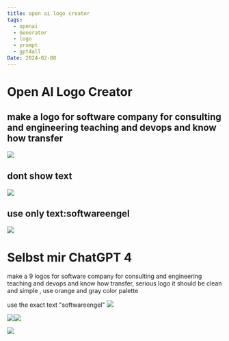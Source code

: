 ```yaml
---
title: open ai logo creator
tags:
  - openai
  - Generator
  - logo
  - prompt
  - gpt4all
Date: 2024-02-08
---
```


# Open AI Logo Creator 

## make a logo for software company for consulting and engineering teaching and devops and know how transfer



![](../_asset/2024-02-08_openai_logocreator_image_1.webp)

## dont show text 
![](../_asset/2024-02-08_openai_logocreator_image_2.webp)



## use only text:softwareengel


![](../_asset/2024-02-08_openai_logocreator_image_3.webp)

# Selbst mir ChatGPT 4

make a 9 logos for software company for consulting and engineering teaching and devops and know how transfer, serious logo it should be clean and simple , use orange and gray color palette

use the exact text "softwareengel"
![](../_asset/2024-02-08_openai_logocreator_image_4.jpg)

![](../_asset/2024-02-08_openai_logocreator_image_5.jpg)![](../_asset/2024-02-08_openai_logocreator_image_6.webp)

![](../_asset/2024-02-08_openai_logocreator_image_7.webp)
